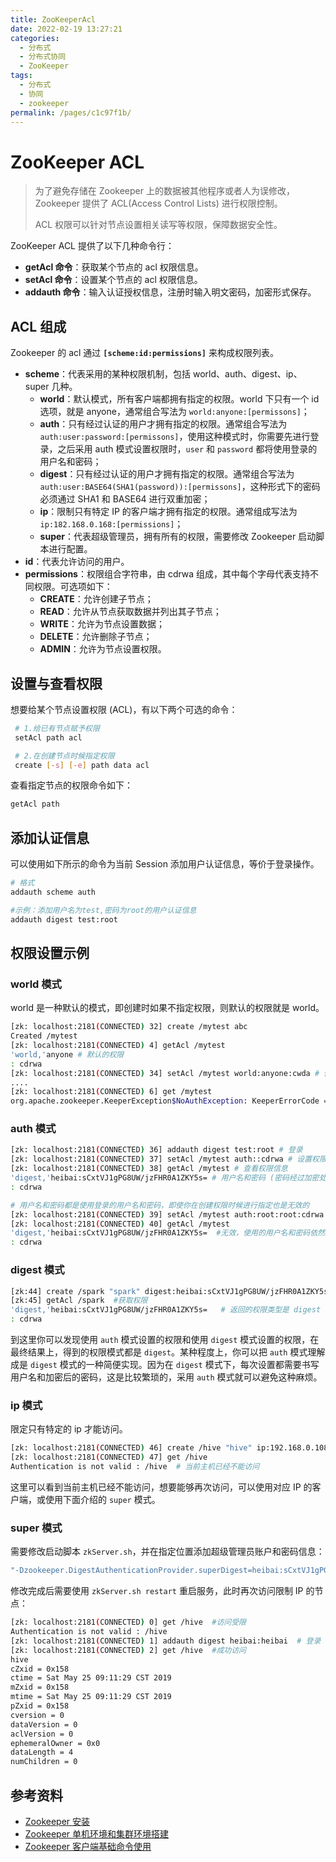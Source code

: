 ```yaml
---
title: ZooKeeperAcl
date: 2022-02-19 13:27:21
categories:
  - 分布式
  - 分布式协同
  - ZooKeeper
tags:
  - 分布式
  - 协同
  - zookeeper
permalink: /pages/c1c97f1b/
---
```


# ZooKeeper ACL

> 为了避免存储在 Zookeeper 上的数据被其他程序或者人为误修改，Zookeeper 提供了 ACL(Access Control Lists) 进行权限控制。
>
> ACL 权限可以针对节点设置相关读写等权限，保障数据安全性。

ZooKeeper ACL 提供了以下几种命令行：

- **getAcl 命令**：获取某个节点的 acl 权限信息。
- **setAcl 命令**：设置某个节点的 acl 权限信息。
- **addauth 命令**：输入认证授权信息，注册时输入明文密码，加密形式保存。

## ACL 组成

Zookeeper 的 acl 通过 **`[scheme:id:permissions]`** 来构成权限列表。

- **scheme**：代表采用的某种权限机制，包括 world、auth、digest、ip、super 几种。
  - **world**：默认模式，所有客户端都拥有指定的权限。world 下只有一个 id 选项，就是 anyone，通常组合写法为 `world:anyone:[permissons]`；
  - **auth**：只有经过认证的用户才拥有指定的权限。通常组合写法为 `auth:user:password:[permissons]`，使用这种模式时，你需要先进行登录，之后采用 auth 模式设置权限时，`user` 和 `password` 都将使用登录的用户名和密码；
  - **digest**：只有经过认证的用户才拥有指定的权限。通常组合写法为 `auth:user:BASE64(SHA1(password)):[permissons]`，这种形式下的密码必须通过 SHA1 和 BASE64 进行双重加密；
  - **ip**：限制只有特定 IP 的客户端才拥有指定的权限。通常组成写法为 `ip:182.168.0.168:[permissions]`；
  - **super**：代表超级管理员，拥有所有的权限，需要修改 Zookeeper 启动脚本进行配置。
- **id**：代表允许访问的用户。
- **permissions**：权限组合字符串，由 cdrwa 组成，其中每个字母代表支持不同权限。可选项如下：
  - **CREATE**：允许创建子节点；
  - **READ**：允许从节点获取数据并列出其子节点；
  - **WRITE**：允许为节点设置数据；
  - **DELETE**：允许删除子节点；
  - **ADMIN**：允许为节点设置权限。

## 设置与查看权限

想要给某个节点设置权限 (ACL)，有以下两个可选的命令：

```bash
 # 1.给已有节点赋予权限
 setAcl path acl

 # 2.在创建节点时候指定权限
 create [-s] [-e] path data acl
```

查看指定节点的权限命令如下：

```bash
getAcl path
```

## 添加认证信息

可以使用如下所示的命令为当前 Session 添加用户认证信息，等价于登录操作。

```bash
# 格式
addauth scheme auth

#示例：添加用户名为test,密码为root的用户认证信息
addauth digest test:root
```

## 权限设置示例

### world 模式

world 是一种默认的模式，即创建时如果不指定权限，则默认的权限就是 world。

```bash
[zk: localhost:2181(CONNECTED) 32] create /mytest abc
Created /mytest
[zk: localhost:2181(CONNECTED) 4] getAcl /mytest
'world,'anyone # 默认的权限
: cdrwa
[zk: localhost:2181(CONNECTED) 34] setAcl /mytest world:anyone:cwda # 修改节点，不允许所有客户端读
....
[zk: localhost:2181(CONNECTED) 6] get /mytest
org.apache.zookeeper.KeeperException$NoAuthException: KeeperErrorCode = NoAuth for /mytest # 无权访问
```

### auth 模式

```bash
[zk: localhost:2181(CONNECTED) 36] addauth digest test:root # 登录
[zk: localhost:2181(CONNECTED) 37] setAcl /mytest auth::cdrwa # 设置权限
[zk: localhost:2181(CONNECTED) 38] getAcl /mytest # 查看权限信息
'digest,'heibai:sCxtVJ1gPG8UW/jzFHR0A1ZKY5s= # 用户名和密码 (密码经过加密处理)，注意返回的权限类型是 digest
: cdrwa

# 用户名和密码都是使用登录的用户名和密码，即使你在创建权限时候进行指定也是无效的
[zk: localhost:2181(CONNECTED) 39] setAcl /mytest auth:root:root:cdrwa    #指定用户名和密码为 root
[zk: localhost:2181(CONNECTED) 40] getAcl /mytest
'digest,'heibai:sCxtVJ1gPG8UW/jzFHR0A1ZKY5s=  #无效，使用的用户名和密码依然还是 test
: cdrwa
```

### digest 模式

```bash
[zk:44] create /spark "spark" digest:heibai:sCxtVJ1gPG8UW/jzFHR0A1ZKY5s=:cdrwa  #指定用户名和加密后的密码
[zk:45] getAcl /spark  #获取权限
'digest,'heibai:sCxtVJ1gPG8UW/jzFHR0A1ZKY5s=   # 返回的权限类型是 digest
: cdrwa
```

到这里你可以发现使用 `auth` 模式设置的权限和使用 `digest` 模式设置的权限，在最终结果上，得到的权限模式都是 `digest`。某种程度上，你可以把 `auth` 模式理解成是 `digest` 模式的一种简便实现。因为在 `digest` 模式下，每次设置都需要书写用户名和加密后的密码，这是比较繁琐的，采用 `auth` 模式就可以避免这种麻烦。

### ip 模式

限定只有特定的 ip 才能访问。

```bash
[zk: localhost:2181(CONNECTED) 46] create /hive "hive" ip:192.168.0.108:cdrwa
[zk: localhost:2181(CONNECTED) 47] get /hive
Authentication is not valid : /hive  # 当前主机已经不能访问
```

这里可以看到当前主机已经不能访问，想要能够再次访问，可以使用对应 IP 的客户端，或使用下面介绍的 `super` 模式。

### super 模式

需要修改启动脚本 `zkServer.sh`，并在指定位置添加超级管理员账户和密码信息：

```bash
"-Dzookeeper.DigestAuthenticationProvider.superDigest=heibai:sCxtVJ1gPG8UW/jzFHR0A1ZKY5s="
```

修改完成后需要使用 `zkServer.sh restart` 重启服务，此时再次访问限制 IP 的节点：

```bash
[zk: localhost:2181(CONNECTED) 0] get /hive  #访问受限
Authentication is not valid : /hive
[zk: localhost:2181(CONNECTED) 1] addauth digest heibai:heibai  # 登录 (添加认证信息)
[zk: localhost:2181(CONNECTED) 2] get /hive  #成功访问
hive
cZxid = 0x158
ctime = Sat May 25 09:11:29 CST 2019
mZxid = 0x158
mtime = Sat May 25 09:11:29 CST 2019
pZxid = 0x158
cversion = 0
dataVersion = 0
aclVersion = 0
ephemeralOwner = 0x0
dataLength = 4
numChildren = 0
```

## 参考资料

- [Zookeeper 安装](https://www.w3cschool.cn/zookeeper/zookeeper_installation.html)
- [Zookeeper 单机环境和集群环境搭建](https://github.com/heibaiying/BigData-Notes/blob/master/notes/installation/Zookeeper%E5%8D%95%E6%9C%BA%E7%8E%AF%E5%A2%83%E5%92%8C%E9%9B%86%E7%BE%A4%E7%8E%AF%E5%A2%83%E6%90%AD%E5%BB%BA.md)
- [Zookeeper 客户端基础命令使用](https://www.runoob.com/w3cnote/zookeeper-bs-command.html)